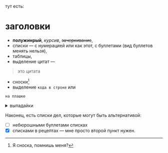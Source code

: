 тут есть:
# заголовки
* **полужинрый**, _курсив_, ~~зачеркивание~~,
* списки — с нумерацией или как этот, с буллетами (вид буллетов менять нельзя),
* таблицы,
* выделение цитат —
> это цитата
* сноски[^1]
* выделение `кода в строке` или
```
на плашке
```
<details>
<summary>выпадайки</summary>
Кто вы такие? Я вас не звал, закройте меня.
</details>

Наконец, есть списки дел, которые могут быть альтернативой: 
* [ ] небюрошными буллетами списках 
* [x] списками в рецептах — мне просто второй пункт нужен.

[^1]: Я сноска, помнишь меня?
